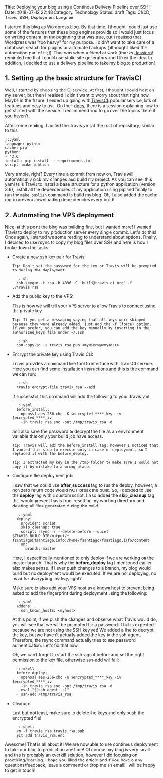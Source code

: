 Title: Deploying your blog using a Continous Delivery Pipeline over SSH!
Date: 2018-07-12 22:48
Category: Technology
Status: draft
Tags: CI/CD, Travis, SSH, Deployment
Lang: en

I started this blog as Wordpress blog. By that time, I thought I could just use some of the features that these blog engines provide so
I would just focus on writing content. In the beginning that was true, but I realised that Wordpress was "too heavy" for my purpose.
I didn't want to take care of a database, search for plugins or automate backups (although I liked the automation part of it ;]).
That was when a friend at work (thanks [Jesstern](http://jsstrn.me/)) reminded me that I could use static site generators and I liked the idea. In addition,
I decided to use a delivery pipeline to take my blog to production!

## 1. Setting up the basic structure for TravisCI
Well, I started by choosing the CI service. At first, I thought I could host on my server, but then I realised I didn't want to worry about that right now. Maybe in the
future. I ended up going with [TravisCI](http://travis-ci.org): popular service, lots of features and easy to use.
On their [docs](https://docs.travis-ci.com/user/getting-started/#To-get-started-with-Travis-CI), there is a session explaining how to get started with the service.
I recommend you to go over the topics there if you haven't.

After some reading, I added the .travis.yml at the root of repository, similar to this:

    :::yaml
    language: python
    cache: pip
    python:
    - '3.6'
    install: pip install -r requirements.txt
    script: make publish

Very simple, right? Every time a commit from now on, Travis will automatically pick my changes and build my project. As you can see, this yaml tells Travis to install
a base structure for a python application (version 3.6), install all the dependencies of my application using pip and finally to run the `make publish` command
to build my blog. Oh, I also added the cache tag to prevent downloading dependencies every build!

## 2. Automating the VPS deployment
Nice, at this point the blog was building fine, but I wanted more! I wanted Travis to deploy to my production server every single commit. Let's do this!
Once again, I started we some reading to understand about options. Finally, I decided to use rsync to copy my blog files over SSH and here is how I broke down
the tasks:

* Create a new ssh key pair for Travis:

    ```
    Tip: Don't set the password for the key or Travis will be prompted to during the deployment.
    ```

        :::sh
        ssh-keygen -t rsa -b 4096 -C 'build@travis-ci.org' -f ./travis_rsa

* Add the public key to the VPS:

    This is how we will tell your VPS server to allow Travis to connect using the private key.

    ```
    Tip: If you get a messaging saying that all keys were skipped because they were already added, just add the -f (force) option.
    If you prefer, you can add the key manually by inserting in the authorized_keys file under ~/.ssh
    ```

        :::sh
        ssh-copy-id -i travis_rsa.pub <myuser>@<myhost>


* Encrypt the private key using Travis CLI:

    Travis provides a command line tool to interface with TravisCI service. [Here](https://github.com/travis-ci/travis.rb#installation) you can find
 some installation instructions and this is the command we can run:

        :::sh
        travis encrypt-file travis_rsa --add

    If successful, this command will add the following to your .travis.yml:

        :::yaml
        before_install:
        - openssl aes-256-cbc -K $encrypted_****_key -iv $encrypted_****_iv
          -in travis_rsa.enc -out /tmp/travis_rsa -d

    and also save the password to decrypt the file as an environment variable that only your build job have access.

    ```
    Tip: Travis will add the before_install tag, however I noticed that I wanted this step to execute only in case of deployment, so I
    replaced it with the before_deploy.
    ```

    ```
    Tip: I extracted my key in the /tmp folder to make sure I would not copy it by mistake to a wrong place.
    ```

* Configure the deployment job:

    I saw that we could use **after_success** tag to run the deploy, however, a non zero return code would NOT break the build. So, I decided to use the **deploy** tag
    with a  custom script. I also added the **skip_cleanup** tag that would prevent travis from resetting my working directory and deleting all files generated
    during the build.

        :::yaml
        deploy:
          provider: script
          skip_cleanup: true
          script: rsync -r --delete-before --quiet $TRAVIS_BUILD_DIR/output/* fsantiago@fsantiago.info:/home/fsantiago/fsantiago.info/content
          on:
            branch: master

    Here, I especifically mentioned to only deploy if we are working on the master branch. That is why the **before_deploy** tag I mentioned earlier
    also makes sense. If I ever push changes to a branch, my blog would build but no deployment would be executed. If we are not deploying, no need
    for decrypting the key, right?

    Make sure to also add your VPS host as a known host to prevent being asked to add the fingerprint during deployment using the following:

        :::yaml
        addons:
          ssh_known_hosts: <myhost>

    At this point, if we push the changes and observe what Travis would do, you will see that we will be prompted for a password.
    That is expected because we are not using the SSH key yet! We added a line to decrypt the key, but we haven't actually added the key to the ssh-agent. Therefore,
    the rsync command actually tries to use password authentication. Let's fix that now.

    Oh, we can't forget to start the ssh-agent before and set the right permission to the key file, otherwise ssh-add will fail:

        :::shell
        before_deploy:
        - openssl aes-256-cbc -K $encrypted_****_key -iv $encrypted_****_iv
          -in travis_rsa.enc -out /tmp/travis_rsa -d
        - eval "$(ssh-agent -s)"
        - ssh-add /tmp/travis_rsa

* Cleanup:

    Last but not least, make sure to delete the keys and only push the encrypted file!

        :::shell
        rm -f travis_rsa travis_rsa.pub
        git add travis_rsa.enc


Awesome! That is all about it! We are now able to use continous deployment to take our blog to production any time! Of course, my blog is very small and this is
probably an overkill solution, however I did focusing on practicing/learning. I hope you liked the article and if you have a any questions/feedback, leave a commenti
 or drop me an email! I will be happy to get in touch!
